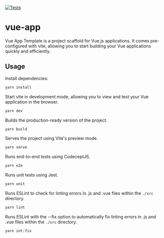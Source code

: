 [![Tests](https://github.com/germanbisurgi/vue-app-template/actions/workflows/main.yml/badge.svg)](https://github.com/germanbisurgi/vue-app-template/actions/workflows/main.yml)

# vue-app

Vue App Template is a project scaffold for Vue.js applications. It comes pre-configured with vite, allowing you to start building your Vue applications quickly and efficiently.

## Usage

Install dependencies:
```bash
yarn install
```

Start vite in development mode, allowing you to view and test your Vue application in the browser.

```bash
yarn dev
```

Builds the production-ready version of the project.

```bash
yarn build
```

Serves the project using Vite's preview mode.

```bash
yarn serve
```

Runs end-to-end tests using CodeceptJS.

```bash
yarn e2e
```

Runs unit tests using Jest.

```bash
yarn unit
```

Runs ESLint to check for linting errors in .js and .vue files within the `./src` directory.

```bash
yarn lint
```

Runs ESLint with the --fix option to automatically fix linting errors in .js and .vue files within the `./src` directory.
```bash
yarn int:fix
```

